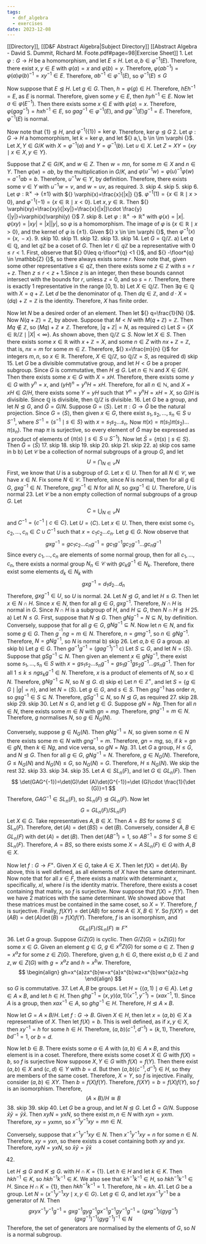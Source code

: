 ```yaml
---
tags:
  - dnf_algebra
  - exercises
date: 2023-12-08
---
```

[[Directory]], [[D&F Abstract Algebra|Subject Directory]]
[[Abstract Algebra - David S. Dummit, Richard M. Foote.pdf#page=98|Exercise Sheet]]
1. 
Let $\varphi:G\to{}H {}$ be a homomorphism, and let $E\leq H$. Let ${} a,\, b \in \varphi ^{-1}(E) {}$. Therefore, there exist ${} x,\, y \in E {}$ with ${} \varphi(a)=x {}$ and ${} \varphi(b)=y {}$. Therefore, ${} \varphi(ab^{-1})=\varphi(a)\varphi(b)^{-1}=xy^{-1}\in E {}$. Therefore, ${} ab^{-1} \in \varphi ^{-1}(E) {}$, so $\varphi ^{-1}(E)\leq G {}$

Now suppose that ${} E\trianglelefteq H {}$. Let $g \in G {}$. Then, ${} h=\varphi(g) \in H {}$. Therefore, ${} hEh^{-1}=E {}$, as $E$ is normal. Therefore, given some ${} y \in E {}$, then ${} hyh^{-1}\in E {}$. Now let ${} a \in \varphi(E^{-1}) {}$. Then there exists some ${} x \in E {}$ with ${} \varphi(a)=x {}$. Therefore, ${} \varphi(gag^{-1})=hxh^{-1} \in E {}$, so ${} gag^{-1} \in \varphi ^{-1}(E) {}$, and ${} g\varphi ^{-1}(E)g^{-1}=E {}$. Therefore, ${} \varphi ^{-1}(E) {}$ is normal.

Now note that ${} \{ 1 \}\trianglelefteq H {}$, and ${} \varphi ^{-1}(\{ 1 \})=\ker \varphi {}$. Therefore, ${} \ker \varphi\trianglelefteq G {}$
2. 
Let $\varphi:G\to{}H {}$ a homomorphism, let ${} k=\ker \varphi {}$, and let ${} a,\, b \in \im \varphi {}$. Let ${} X,\, Y \in G/K {}$ with ${} X=\varphi ^{-1}(a) {}$ and ${} Y=\varphi ^{-1}(b) {}$. Let ${} u \in X {}$. Let ${} Z=XY=\{ xy\mid x \in X,\, y \in Y \} {}$.

Suppose that ${} Z \in G /K {}$, and ${} w \in Z {}$. Then ${} w=mn {}$, for some ${} m \in X {}$ and ${} n \in Y {}$. Then ${} \varphi(w)=ab {}$, by the multiplication in $G/K {}$, and ${} \varphi(u^{-1}w)=\varphi(u)^{-1}\varphi(w)=a^{-1}ab=b {}$. Therefore, ${} u^{-1}w \in Y {}$, by definition. Therefore, there exists some ${} v \in Y {}$ with ${} u^{-1}w=v {}$, and ${} w=uv {}$, as required.
3. skip
4. skip
5. skip
6. 
Let ${} \varphi:\mathbb{R}^{\times }\to{}\{ \pm1 \} {}$ with ${} \varphi(x)=\frac{x}{|x|} {}$. ${} \varphi ^{-1}(1)=\{ x \in \mathbb{R}\mid x>0 \} {}$, and ${} \varphi ^{-1}(-1)=\{ x \in \mathbb{R}\mid x<0 \} {}$. Let ${} x,\, y \in \mathbb{R} {}$. Then ${} \varphi(xy)=\frac{xy}{|xy|}=\frac{x}{|x|}\cdot \frac{y}{|y|}=\varphi(x)\varphi(y) {}$
7. skip
8. 
Let ${} \varphi:\mathbb{R}^{\times }\to{}\mathbb{R}^{\times } {}$ with ${} \varphi(x)=|x| {}$. ${} \varphi(xy)=|xy|=|x||y| {}$, so $\varphi$ is a homomorphism. The image of $\varphi$ is ${} \{ x \in \mathbb{R}\mid x>0 \} {}$, and the kernel of $\varphi$ is ${} \{ \pm 1 \} {}$. Given ${} x \in \im \varphi {}$, then ${} \varphi ^{-1}(x)=\{ x,\, -x \} {}$.
9. skip
10. skip
11. skip
12. skip
13. skip
14. Let $G=\mathbb{Q}/\mathbb{Z} {}$. 
a)
Let ${} q \in \mathbb{Q} {}$, and let $q\mathbb{Z}$ be a coset of $G$. Then let ${} r \in q\mathbb{Z} {}$ be a representative with ${} 0\leq r<1 {}$. First, observe that ${} 0\leq q-\floor*{q} <1 {}$, and ${} -\floor*{q}  \in \mathbb{Z} {}$, so there always exists some $r {}$. Now note that, given some other representative ${} s \in q\mathbb{Z} {}$, then there exists some ${} z \in \mathbb{Z} {}$ with ${} s=r+z {}$. Then ${} z\leq r<z+1. {}$Since ${} z$ is an integer, then these bounds cannot intersect with the bounds for $r$, unless ${} z=0 {}$, and so ${} s=r {}$. Therefore, there is exactly $1 {}$ representative in the range ${} [0,\, 1) {}$.
b)
Let ${} X \in \mathbb{Q}/\mathbb{Z} {}$. Then ${} \exists q \in \mathbb{Q} {}$ with ${} X=q+\mathbb{Z} {}$. Let $d$ be the denominator of $q {}$. Then ${} dq \in \mathbb{Z} {}$, and ${} d\cdot X=(dq)+\mathbb{Z}=\mathbb{Z} {}$ is the identity. Therefore, $X {}$ has finite order. 

Now let ${} N$ be a desired order of an element. Then let ${} q=\frac{1}{N} {}$. Now ${} N(q+\mathbb{Z})=\mathbb{Z} {}$, by above. Suppose that ${} M< N$ with ${} M(q+\mathbb{Z})=\mathbb{Z} {}$. Then ${} Mq\notin \mathbb{Z} {}$, so ${} (Mq)+\mathbb{Z}\neq \mathbb{Z}$. Therefore, ${} |q+\mathbb{Z}|=N {}$, as required
c)
Let ${} S=\{ X \in \mathbb{R}/\mathbb{Z}\mid |X|<\infty \} {}$. As shown above, then ${} \mathbb{Q} /\mathbb{Z}\subseteq S {}$. Now let ${} X \in S {}$. Then there exists some ${} x \in \mathbb{R} {}$ with $x+\mathbb{Z}=X {}$, and some ${} n \in Z {}$ with ${} nx+\mathbb{Z}=\mathbb{Z} {}$, that is, ${} nx=m {}$ for some ${} m \in \mathbb{Z} {}$. Therefore, ${} x=\frac{m}{n} {}$ for integers ${} m,\, n {}$, so ${} x \in \mathbb{R} {}$. Therefore, ${} X \in \mathbb{Q} /\mathbb{Z} {}$, so $\mathbb{Q}/\mathbb{Z}=S {}$, as required
d) skip
15. 
Let $G$ be a divisible commutative group, and let $H<G {}$ be a proper subgroup. Since $G {}$ is commutative, then $H\trianglelefteq G {}$. Let ${} n \in \mathbb{N} {}$ and ${} X \in G/H {}$. Then there exists some ${} x \in G {}$ with ${} X=xH {}$. Therefore, there exists some ${} y \in G {}$ with ${} y^{n}=x {}$, and ${} ( yH )^{n}=y^{n}H=xH {}$. Therefore, for all ${} n \in \mathbb{N} {}$, and ${} X=xH \in G /H {}$, there exists some ${} Y=yH {}$ such that ${} Y^{n}=y^{n}H=xH=X {}$, so $G/H$ is divisible. Since $\mathbb{Q}$ is divisible, then $\mathbb{Q}/\mathbb{Z} {}$ is divisible.
16. 
Let ${} G {}$ be a group, and let $N\trianglelefteq G {}$, and ${} \bar{G}=G/N {}$. Suppose ${} G=\langle S \rangle  {}$. Let ${} \pi:G\to{}\bar{G} {}$ be the natural projection. Since ${} G=\langle S \rangle  {}$, then given ${} x \in G {}$, there exist ${} s_{1},\, s_{2},\,\dots,\,s_{n} \in S \cup S^{-1} {}$, where ${} S^{-1}=\{ s^{-1}\mid s \in S \} {}$ with ${} x=s_{1} s_{2} \dots s_{n} {}$. Now ${} \pi(x)=\pi(s_{1})\pi(s_{2})\dots \pi(s_{n}) {}$. The map ${} \pi {}$ is surjective, so every element of ${} \bar{G} {}$ may be expressed as a product of elements of ${} \{ \pi(s)\mid s \in S \cup S^{-1} \} {}$. Now let ${} \bar{S}=\{ \pi(s)\mid s \in S \} {}$. Then ${} \bar{G}=\langle \bar{S} \rangle  {}$
17. skip
18. skip
19. skip
20. skip
21. skip
22. a) skip cos same in b
b)
Let ${} \mathcal{C} {}$ be a collection of normal subgroups of a group ${} G {}$, and let
$$
U=\bigcap_{N\in \mathcal{C}} N
$$
First, we know that $U$ is a subgroup of $G$. Let ${} x \in U {}$. Then for all ${} N \in \mathcal{C} {}$, we have ${} x \in N {}$. Fix some ${} N \in \mathcal{C} {}$. Therefore, since ${} N {}$ is normal, then for all ${} g \in G {}$, ${} gxg^{-1} \in N {}$. Therefore, ${} gxg^{-1} \in N {}$ for all $N$, so ${} gxg^{-1} \in U {}$. Therefore, $U$ is normal
23. 
Let ${} \mathcal{C} {}$ be a non empty collection of normal subgroups of a group $G$. Let 
$$
C=\bigcup_{N\in \mathcal{C}} N
$$
and ${} C^{-1}=\{ c^{-1}\mid c \in C \} {}$. Let ${} U=\langle C \rangle  {}$. Let ${} x \in U {}$. Then, there exist some ${} c_{1},\, c_{2},\,\dots,\,c_{n} \in C \cup C^{-1} {}$ such that ${} x=c_{1} c_{2}\dots c_{n} {}$. Let ${} g \in G {}$. Now observe that
$$
gxg^{-1}=gc_{1} c_{2}\dots c_{n} g^{-1}=gc_{1} g^{-1} gc_{2} g^{-1}\dots gc_{n} g^{-1}
$$
Since every ${} c_{1},\,\dots,\,c_{n} {}$ are elements of some normal group, then for all ${} c_{1},\,\dots,\,c_{n} {}$, there exists a normal group ${} N_{n} \in \mathcal{C} {}$ with ${} gc_{k} g^{-1} \in N_{k} {}$. Therefore, there exist some elements ${} d_{k} \in N_{k} {}$ with 
$$
gxg^{-1}=d_{1} d_{2} \dots d_{n}
$$
Therefore, ${} gxg^{-1} \in U {}$, so $U$ is normal.
24. 
Let $N\trianglelefteq G$, and let $H\leq G$. Then let ${} x \in {} N\cap H {}$. Since ${} x \in N {}$, then for all ${} g \in G {}$, ${} gxg^{-1} {}$. Therefore, ${} N\cap H {}$ is normal in $G$. Since ${} N\cap H {}$ is a subgroup of $H$, and ${} H\subseteq G {}$, then ${} N\cap H\trianglelefteq H {}$
25. a)
Let ${} N\leq G$. First, suppose that $N\trianglelefteq G$. Then ${} gNg^{-1}=N\subseteq N {}$, by definition. Conversely, suppose that for all ${} g \in G {}$, ${} gNg^{-1} \subseteq N {}$. Now let ${} n \in N {}$, and fix some ${} g \in G {}$. Then ${} g^{^{-1}}ng =m \in N {}$. Therefore, ${} n=gmg^{-1} {}$, so ${} n \in gNg^{-1} {}$. Therefore, ${} N=gNg^{-1} {}$, so $N$ is normal
b) skip
26. Let ${} a,\, b \in G {}$ a group.
a) skip
b) Let ${} g \in G {}$. Then ${} ga^{-1}g^{-1}=( gag^{-1} )^{-1} {}$
c)
Let ${} S\subseteq G {}$, and let ${} N=\langle S \rangle  {}$. Suppose that ${} gSg^{-1}\subseteq N {}$. Then given an element  ${} x \in gNg^{-1} {}$, there exist some ${} s_{1},\,\dots,\,s_{n} \in S {}$ with ${} x=gs_{1} s_{2}\dots s_{n} g^{-1}=gs_{1} g^{-1} g s_{2} g^{-1}\dots gs_{n}g^{-1} {}$. Then for all ${} 1\leq k\leq n {}$${} gs_{k} g^{-1}\in N {}$. Therefore, $x$ is a product of elements of $N$, so ${} x \in N {}$. Therefore, ${} gNg^{-1} \subseteq N {}$, so ${} N\trianglelefteq G . {}$ d) skip
e) 
Let ${} n \in \mathbb{Z}^{+} {}$, and let ${} S=\{ g \in G\mid |g|=n \} {}$, and let ${} N=\langle S \rangle  {}$. Let ${} g \in G {}$, and ${} s \in S {}$. Then ${} gsg^{-1} {}$ has order $n$, so ${} gsg^{-1} \in S\subseteq N {}$. Therefore, ${} gSg^{-1}\subseteq N {}$, so ${} N\trianglelefteq G {}$, as required
27. skip
28. skip
29. skip
30. 
Let $N\leq G$, and let ${} g \in G {}$. Suppose ${} gN=Ng {}$. Then for all ${} n \in N {}$, there exists some ${} m \in N {}$ with ${} gn=mg {}$. Therefore, ${} gng^{-1}=m \in N {}$. Therefore, $g$ normalises $N$, so ${} g \in N_{G}(N) {}$.

Conversely, suppose ${} g \in N_{G}(N) {}$. Then ${} gNg^{-1}=N {}$, so given some ${} n \in N {}$ there exists some ${} m \in N {}$ with ${} gng^{-1}=m {}$. Therefore, ${} gn=mg {}$, so, if ${} k=gn \in gN {}$, then ${} k \in Ng {}$, and vice versa, so ${} gN=Ng {}$. 
31. 
Let $G {}$ a group, ${} H\leq G {}$, and $N\trianglelefteq G$. Then for all ${} g \in G {}$, ${} gNg^{-1}=N {}$. Therefore, ${} g \in N_{G}(N) {}$. Therefore, $G\leq N_{G}(N)$ and $N_{G}(N)\leq G$, so $N_{G}(N)=G {}$. Therefore, $H\leq N_{G}(N) {}$. We skip the rest
32. skip
33. skip
34. skip
35. 
Let ${} A \in SL_{n}(F) {}$, and let ${} G \in GL_{n}(F) {}$. Then 
$$
\det(GAG^{-1})=\det(G)\det (A)\det(G^{-1})=\det (G)\cdot \frac{1}{\det (G)}=1
$$
Therefore, ${} GAG^{-1} \in SL_{n}(F) {}$, so ${} SL_{n}(F)\trianglelefteq GL_{n}(F) {}$. Now let
$$
G=GL_{n}(F) /SL_{n}(F)
$$
Let ${} X \in G {}$. Take representatives ${} A,\, B \in X {}$. Then ${} A=BS {}$ for some ${} S \in SL_{n}(F) {}$. Therefore, ${} \det (A)=\det(BS)=\det(B) {}$. Conversely, consider ${} A,\, B \in GL_{n}(F) {}$ with ${} \det (A)=\det(B) {}$. Then ${} \det(AB^{-1})=1 {}$, so ${} AB^{-1}=S {}$ for some ${} S\in SL_{n}(F) {}$. Therefore, $A=BS {}$, so there exists some ${} X=A\,SL_{n}(F) \in G {}$ with ${} A,\, B \in X {}$. 

Now let ${} f:G\to{}F^{\times } {}$. Given ${} X \in G {}$, take ${} A \in X {}$. Then let ${} f(X)=\det (A) {}$. By above, this is well defined, as all elements of $X$ have the same determinant. Now note that for all ${} x \in F {}$, there exists a matrix with determinant $x$, specifically, $xI$, where $I$ is the identity matrix. Therefore, there exists a coset containing that matrix, so $f$ is surjective. Now suppose that ${} f(X)=f(Y) {}$. Then we have 2 matrices with the same determinant. We showed above that these matrices must be contained in the same coset, so $X=Y {}$. Therefore, $f$ is surjective. Finally, ${} f(XY)=\det(AB) {}$ for some ${} A \in X,\, B \in Y {}$. So ${} f(XY)=\det(AB)=\det(A)\det(B)=f(X)f(Y) {}$. Therefore, $f$ is an isomorphism, and
$$
GL_{n}(F)/SL_{n}(F)\cong F^{\times }
$$
36. 
Let $G$ a group. Suppose ${} G /Z(G) {}$ is cyclic. Then ${} G/Z(G)=\langle xZ(G) \rangle  {}$ for some ${} x \in G {}$. Given an element ${} g \in G {}$, ${} g \in x^{a}Z(G) {}$ for some ${} a \in \mathbb{Z} {}$. Then ${} g=x^{a}z {}$ for some ${} z \in Z(G) {}$. Therefore, given ${} g,\, h \in G {}$, there exist ${} a,\, b \in \mathbb{Z} {}$ and ${} z,\, w \in Z(G) {}$ with ${} g=x^{a}z {}$ and ${} h=x^{b}w {}$. Therefore, 
$$
\begin{align}
gh=x^{a}zx^{b}w=x^{a}x^{b}wz=x^{b}wx^{a}z=hg
\end{align}
$$
so $G$ is commutative.
37. 
Let ${} A,\, B {}$ be groups. Let ${} H=\{ (a,\, 1)\mid a \in A \} {}$. Let ${} g \in A\times B {}$, and let ${} h \in H {}$. Then ${} ghg^{-1}=(x,\, y)(a,\, 1)(x^{-1},\, y^{-1})=(xax^{-1},\, 1) {}$. Since $A$ is a group, then ${} xax^{-1} \in A {}$, so ${} ghg^{-1} \in H {}$. Therefore, ${} H\trianglelefteq A\times B {}$. 

Now let ${} G=A\times B /H {}$. Let $f:G\to{}B {}$. Given ${} X \in H {}$, then let ${} x=(a,\, b) \in X {}$ a representative of $X$. Then let ${} f(X)=b {}$. This is well defined, as if ${} x,\, y \in X {}$, then ${} xy^{-1}=h {}$ for some ${} h \in H {}$. Therefore, ${} (a,\, b)(c^{-1},\, d^{-1})=(k,\, 1) {}$, Therefore, ${} bd^{-1}=1 {}$, or ${} b=d {}$. 

Now let ${} b \in B {}$. There exists some ${} a \in A {}$  with ${} (a,\, b) \in A\times B {}$, and this element is in a coset. Therefore, there exists some coset ${} X \in  G {}$ with ${} f(X)=b {}$, so $f {}$ is surjective Now suppose ${} X,\, Y \in G {}$ with ${} f(X)=f(Y). {}$ Then there exist ${} (a,\, b) \in X {}$ and ${} (c,\, d) \in Y {}$ with ${} b=d {}$. But then ${} (a,\, b)(c^{-1},\, d^{-1}) \in H {}$, so they are members of the same coset. Therefore, ${} X=Y {}$, so $f$ is injective. Finally, consider ${} (a,\, b) \in XY {}$. Then ${} b {}=f(X)f(Y) {}$. Therefore, ${} f(XY)=b=f(X)f(Y) {}$, so $f$ is an isomorphism. Therefore, 
$$
(A\times B)/H\cong B
$$
38. skip
39. skip
40. 
Let $G$ be a group, and let ${} N\trianglelefteq G{} {}$. Let ${} \bar{G}=G/N {}$. Suppose ${} \bar{x}\bar{y}=\bar{y}\bar{x} {}$. Then ${} xyN=yxN {}$, so there exist ${} m,\, n \in N {}$ with ${} xyn=yxm {}$. Therefore, ${} xy=yxmn {}$, so ${} x^{-1}y^{-1}xy=mn \in N {}$. 

Conversely, suppose that ${} x^{-1}y^{-1}xy\in N {}$. Then ${} x^{-1}y^{-1}xy=n {}$ for some ${} n \in N {}$. Therefore, ${} xy=yxn {}$, so there exists a coset containing both $xy {}$ and $yx$. Therefore, ${} xyN=yxN {}$, so ${} \bar{x}\bar{y}=\bar{y}\bar{x} {}$

42. 
Let ${} H\trianglelefteq G$ and $K\trianglelefteq G$. with ${} H\cap K=\{ 1 \} {}$. Let ${} h \in H {}$ and let ${} k \in K {}$. Then ${} hkh^{-1}\in K {}$, so ${} hkh^{-1}k^{-1} \in K {}$. We also see that ${} kh^{-1}k^{-1} \in H {}$, so ${} hkh^{-1}k^{-1} \in H {}$. Since ${} H\cap K=\{ 1 \} {}$, then ${} hkh^{-1}k^{-1}=1 {}$. Therefore, ${} hk=kh {}$.
41. 
Let $G {}$ be a group. Let ${} N=\langle x^{-1}y^{-1}xy\mid x,\, y \in G \rangle {}$. Let ${} g \in G {}$, and let ${} xyx^{-1}y^{-1} {}$ be a generator of $N$. Then 
$$
gxyx^{-1}y^{-1}g^{-1}= gxg^{-1}gyg^{-1}gx^{-1}g^{-1}gy^{-1}g^{-1}=(gxg^{-1})(gyg^{-1})(gxg^{-1})^{-1}(gyg^{-1})^{-1} \in N
$$
Therefore, the set of generators are normalised by the elements of $G$, so $N$ is a normal subgroup. 

